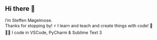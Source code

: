 ## Hi there 👋
I’m Steffen Møgelmose.\
Thanks for stopping by!
⚡ I learn and teach and create things with code! 🐍
👩‍💻 I code in VSCode, PyCharm & Sublime Text 3


<!--
**smogelmose/smogelmose** is a ✨ _special_ ✨ repository because its `README.md` (this file) appears on your GitHub profile.

Here are some ideas to get you started:

- 🔭 I’m currently working on ...
- 🌱 I’m currently learning ...
- 👯 I’m looking to collaborate on ...
- 🤔 I’m looking for help with ...
- 💬 Ask me about ...
- 📫 How to reach me: ...
- 😄 Pronouns: ...
- ⚡ Fun fact: ...


    👩‍🏫 LEARN: share my journey into learning how to contribute to computational bionformatics
    🔭 BUILD: genomic-scale cloud pipelines for genomics
    👯 TEACH: 25+ cloud and data courses on LinkedIn Learning cloud topics




-->
